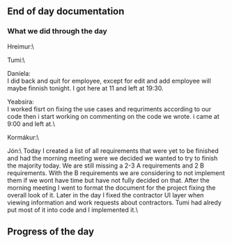 ## End of day documentation

### What we did through the day 
Hreimur:\


Tumi:\


Daníela:\
I did back and quit for employee, except for edit and add employee will maybe finnish tonight. I got here at 11 and left at 19:30.


Yeabsira:\
I worked fisrt on fixing the use cases and requriments according to our code then i start working on commenting on the code we wrote. i came at 9:00 and left at.\

Kormákur:\


Jón:\ Today I created a list of all requirements that were yet to be finished and had the morning meeting were we decided we wanted to try to finish the majority today. We are still missing a 2-3 A requirements and 2 B requirements. With the B requirements we are considering to not implement them if we wont have time but have not fully decided on that. After the morning meeting I went to format the document for the project fixing the overall look of it. Later in the day I fixed the contractor UI layer when viewing information and work requests about contractors. Tumi had alredy put most of it into code and I implemented it.\


## Progress of the day